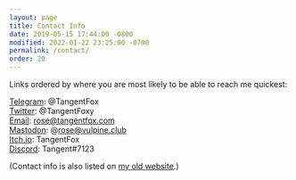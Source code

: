 ```yaml
---
layout: page
title: Contact Info
date: 2019-05-15 17:44:00 -0800
modified: 2022-01-22 23:25:00 -0700
permalink: /contact/
order: 20
---
```


Links ordered by where you are most likely to be able to reach me quickest:

[Telegram](https://t.me/TangentFox): @TangentFox  
[Twitter](https://twitter.com/tangentfoxy): @TangentFoxy  
[Email](mailto:tangentfoxy@gmail.com): rose@tangentfox.com  
[Mastodon](https://vulpine.club/@rose): @rose@vulpine.club  
[Itch.io](https://itch.io/profile/tangentfox): TangentFox  
[Discord](https://discord.gg/UBehCVN): Tangent#7123

(Contact info is also listed on [my old website](https://guard13007.com/contact).)
